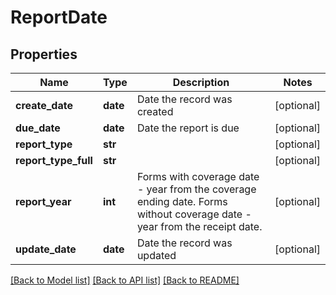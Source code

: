 # ReportDate

## Properties
Name | Type | Description | Notes
------------ | ------------- | ------------- | -------------
**create_date** | **date** | Date the record was created | [optional] 
**due_date** | **date** | Date the report is due | [optional] 
**report_type** | **str** |  | [optional] 
**report_type_full** | **str** |  | [optional] 
**report_year** | **int** |  Forms with coverage date -      year from the coverage ending date. Forms without coverage date -      year from the receipt date.  | [optional] 
**update_date** | **date** | Date the record was updated | [optional] 

[[Back to Model list]](../README.md#documentation-for-models) [[Back to API list]](../README.md#documentation-for-api-endpoints) [[Back to README]](../README.md)


